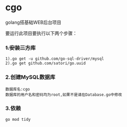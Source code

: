 # cgo
golang搭基础WEB后台项目

要运行此项目要执行以下两个步骤：<br>
### ~~1.安装三方库~~ <br>
    1).go get -u github.com/go-sql-driver/mysql 
    2).go get github.com/satori/go.uuid 
### 2.创建MySQL数据库 <br>
    数据库名:cgo 
    数据库的用户名和密码均为root,如果不是请在Database.go中修改 
### 3.依赖 <br>
    go mod tidy
